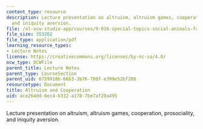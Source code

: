 ```yaml
---
content_type: resource
description: Lecture presentation on altruism, altruism games, cooperation, prosociality,
  and iniquity aversion.
file: /ol-ocw-studio-app/courses/9-916-special-topics-social-animals-fall-2009/ace264dd0ec4b332a1787be7af20a495_MIT9_916F09_lec02.pdf
file_size: 353202
file_type: application/pdf
learning_resource_types:
- Lecture Notes
license: https://creativecommons.org/licenses/by-nc-sa/4.0/
ocw_type: OCWFile
parent_title: Lecture Notes
parent_type: CourseSection
parent_uid: 6759918b-6663-3b76-700f-e399e52bf208
resourcetype: Document
title: Altruism and Cooperation
uid: ace264dd-0ec4-b332-a178-7be7af20a495
---
```

Lecture presentation on altruism, altruism games, cooperation, prosociality, and iniquity aversion.